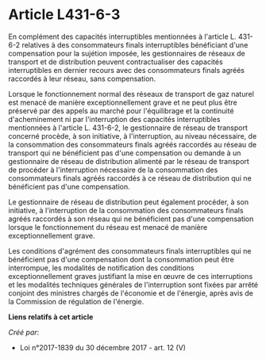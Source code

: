 # Article L431-6-3

En complément des capacités interruptibles mentionnées à l'article L. 431-6-2 relatives à des consommateurs finals
interruptibles bénéficiant d'une compensation pour la sujétion imposée, les gestionnaires de réseaux de transport et de
distribution peuvent contractualiser des capacités interruptibles en dernier recours avec des consommateurs finals agréés
raccordés à leur réseau, sans compensation.

Lorsque le fonctionnement normal des réseaux de transport de gaz naturel est menacé de manière exceptionnellement grave et ne
peut plus être préservé par des appels au marché pour l'équilibrage et la continuité d'acheminement ni par l'interruption des
capacités interruptibles mentionnées à l'article L. 431-6-2, le gestionnaire de réseau de transport concerné procède, à son
initiative, à l'interruption, au niveau nécessaire, de la consommation des consommateurs finals agréés raccordés au réseau de
transport qui ne bénéficient pas d'une compensation ou demande à un gestionnaire de réseau de distribution alimenté par le
réseau de transport de procéder à l'interruption nécessaire de la consommation des consommateurs finals agréés raccordés à ce
réseau de distribution qui ne bénéficient pas d'une compensation.

Le gestionnaire de réseau de distribution peut également procéder, à son initiative, à l'interruption de la consommation des
consommateurs finals agréés raccordés à son réseau qui ne bénéficient pas d'une compensation lorsque le fonctionnement du
réseau est menacé de manière exceptionnellement grave.

Les conditions d'agrément des consommateurs finals interruptibles qui ne bénéficient pas d'une compensation dont la
consommation peut être interrompue, les modalités de notification des conditions exceptionnellement graves justifiant la mise
en œuvre de ces interruptions et les modalités techniques générales de l'interruption sont fixées par arrêté conjoint des
ministres chargés de l'économie et de l'énergie, après avis de la Commission de régulation de l'énergie.

**Liens relatifs à cet article**

_Créé par_:

  - Loi n°2017-1839 du 30 décembre 2017 - art. 12 (V)
